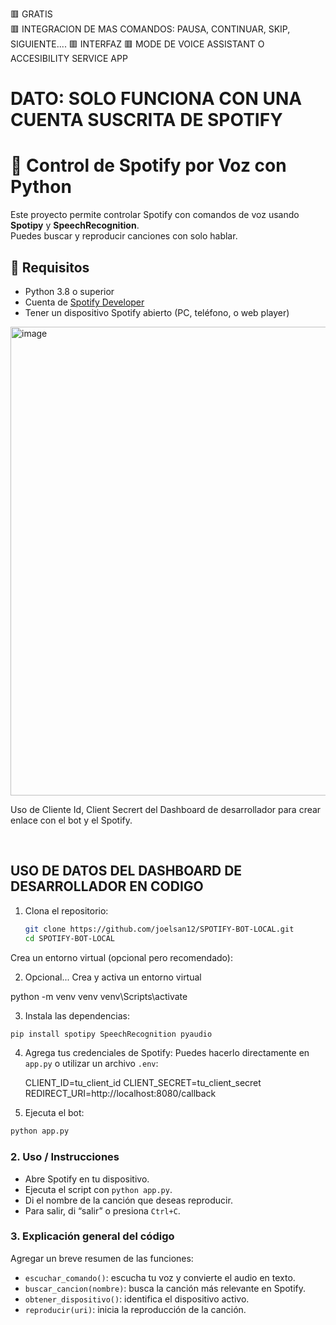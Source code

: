 🟥 GRATIS <br>
🟥 INTEGRACION DE MAS COMANDOS: PAUSA, CONTINUAR, SKIP, SIGUIENTE....
🟥 INTERFAZ
🟥 MODE DE VOICE ASSISTANT O ACCESIBILITY SERVICE APP

<h1>
  DATO: SOLO FUNCIONA CON UNA CUENTA SUSCRITA DE SPOTIFY
</h1>


# 🎵 Control de Spotify por Voz con Python

Este proyecto permite controlar Spotify con comandos de voz usando **Spotipy** y **SpeechRecognition**.  
Puedes buscar y reproducir canciones con solo hablar.

## 🚀 Requisitos
- Python 3.8 o superior
- Cuenta de [Spotify Developer](https://developer.spotify.com)
- Tener un dispositivo Spotify abierto (PC, teléfono, o web player)


<img width="800" height="750" alt="image" src="https://github.com/user-attachments/assets/117a3ec1-64eb-48d2-b4a5-ca659cb18b7f" />


<p>
  Uso de Cliente Id, Client Secrert del Dashboard de desarrollador para crear enlace con el bot y el Spotify.
</p> </br>

<h2> USO DE DATOS DEL DASHBOARD DE DESARROLLADOR EN CODIGO</h2>

1. Clona el repositorio:
   ```bash
   git clone https://github.com/joelsan12/SPOTIFY-BOT-LOCAL.git
   cd SPOTIFY-BOT-LOCAL
Crea un entorno virtual (opcional pero recomendado):

2. Opcional... Crea y activa un entorno virtual

python -m venv venv
venv\Scripts\activate

3. Instala las dependencias:
  ```bash
  pip install spotipy SpeechRecognition pyaudio
```

4. Agrega tus credenciales de Spotify:
Puedes hacerlo directamente en `app.py` o utilizar un archivo `.env`:
  
   CLIENT_ID=tu_client_id
   CLIENT_SECRET=tu_client_secret
   REDIRECT_URI=http://localhost:8080/callback

5. Ejecuta el bot:
 ```bash
 python app.py
```

### 2. **Uso / Instrucciones**

- Abre Spotify en tu dispositivo.
- Ejecuta el script con `python app.py`.
- Di el nombre de la canción que deseas reproducir.
- Para salir, di “salir” o presiona `Ctrl+C`.

### 3. **Explicación general del código**

Agregar un breve resumen de las funciones:
- `escuchar_comando()`: escucha tu voz y convierte el audio en texto.
- `buscar_cancion(nombre)`: busca la canción más relevante en Spotify.
- `obtener_dispositivo()`: identifica el dispositivo activo.
- `reproducir(uri)`: inicia la reproducción de la canción.

